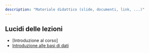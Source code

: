 ```yaml
---
description: "Materiale didattico (slide, documenti, link, ...)"
---
```


## Lucidi delle lezioni

- [Introduzione al corso]
- [Introduzione alle basi di dati](https://github.com/farinetti/materiale-bdcin/blob/main/1-IntroduzioneBD.pdf)

